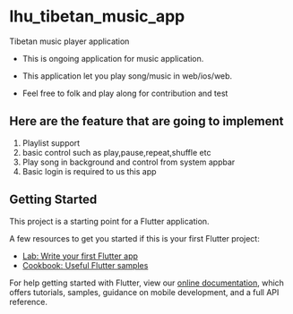 # lhu_tibetan_music_app

Tibetan music player application

* This is ongoing application for music application.

* This application let you play song/music in web/ios/web.
* Feel free to folk and play along for contribution and test

## Here are the feature that are going to implement
1. Playlist support
2. basic control such as play,pause,repeat,shuffle etc
3. Play song in background and control from system appbar
4. Basic login is required to us this app   

## Getting Started

This project is a starting point for a Flutter application.

A few resources to get you started if this is your first Flutter project:

- [Lab: Write your first Flutter app](https://flutter.dev/docs/get-started/codelab)
- [Cookbook: Useful Flutter samples](https://flutter.dev/docs/cookbook)

For help getting started with Flutter, view our
[online documentation](https://flutter.dev/docs), which offers tutorials,
samples, guidance on mobile development, and a full API reference.
